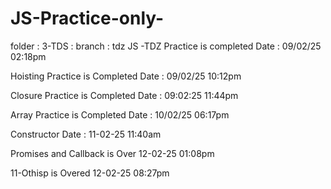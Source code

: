 # JS-Practice-only-


folder : 3-TDS : branch : tdz
JS -TDZ Practice is completed 
Date : 09/02/25  02:18pm 


Hoisting Practice is Completed
Date : 09/02/25  10:12pm


Closure Practice is Completed
Date : 09:02:25  11:44pm


Array Practice is Completed 
Date : 10/02/25  06:17pm

Constructor 
Date : 11-02-25  11:40am


Promises and Callback is Over 
12-02-25      01:08pm

11-Othisp is Overed 
12-02-25 08:27pm
